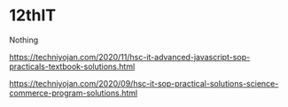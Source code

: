 # 12thIT
Nothing


https://techniyojan.com/2020/11/hsc-it-advanced-javascript-sop-practicals-textbook-solutions.html

https://techniyojan.com/2020/09/hsc-it-sop-practical-solutions-science-commerce-program-solutions.html
